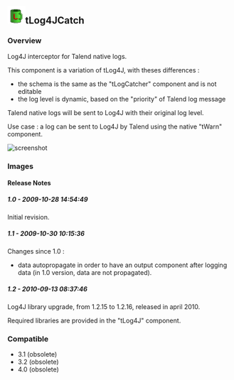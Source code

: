 ## <img src='./logo.jpg' width='40' height='40'>tLog4JCatch

### Overview
Log4J interceptor for Talend native logs.

This component is a variation of tLog4J, with theses differences :
- the schema is the same as the "tLogCatcher" component and is not editable
- the log level is dynamic, based on the "priority" of Talend log message

Talend native logs will be sent to Log4J with their original log level.

Use case : a log can be sent to Log4J by Talend using the native "tWarn" component.


![screenshot](https://talendforge.org/exchange/tos/upload_tos/extension-213/screenshot.jpg)
### Images




#### Release Notes

##### 1.0 - 2009-10-28 14:54:49
Initial revision.
##### 1.1 - 2009-10-30 10:15:36
Changes since 1.0 :
- data autopropagate in order to have an output component after logging data (in 1.0 version, data are not propagated). 
##### 1.2 - 2010-09-13 08:37:46
Log4J library upgrade, from 1.2.15 to 1.2.16, released in april 2010.

Required libraries are provided in the "tLog4J" component.
### Compatible
 -  3.1 (obsolete)
 -   3.2 (obsolete)
 -   4.0 (obsolete)